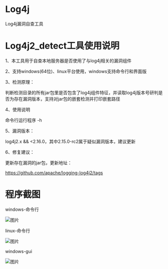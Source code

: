 # Log4j
Log4j漏洞自查工具

# Log4j2_detect工具使用说明
1、本工具用于自查本地服务器是否使用了与log4j相关的漏洞组件

2、支持windows(64位)、linux平台使用，windows支持命令行和界面版

3、检测原理：

判断检测目录的所有jar包里是否包含了log4j组件特征，并读取log4j版本号研判是否为存在漏洞版本，支持对jar包的嵌套检测并打印嵌套路径

4、使用说明

命令行运行程序 -h

5、漏洞版本：

log4j2.x && <2.16.0，其中2.15.0-rc2属于疑似漏洞版本，建议更新

6、修复建议：

更新存在漏洞的jar包，更新地址：

https://github.com/apache/logging-log4j2/tags

# 程序截图

windows-命令行

![图片](http://r444q2fv9.hn-bkt.clouddn.com/1.png)

linux-命令行

![图片](http://r444q2fv9.hn-bkt.clouddn.com/2.png)

windows-gui

![图片](http://r444q2fv9.hn-bkt.clouddn.com/3.png)

